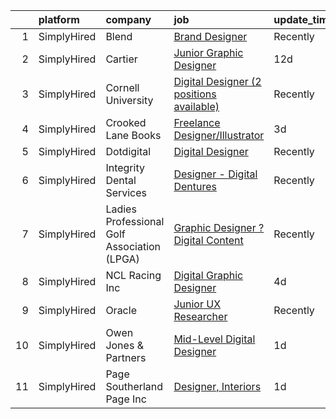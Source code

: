 

|    | platform    | company                                     | job                                                                                                                                                   | update_time   | location                 |
|---:|:------------|:--------------------------------------------|:------------------------------------------------------------------------------------------------------------------------------------------------------|:--------------|:-------------------------|
|  1 | SimplyHired | Blend                                       | [Brand Designer](https://www.simplyhired.com/job/5v1om2P1Z_G_0eqJkpQiZdHHlHrDNmf3wkO6LIeYCJXdKEttW2KgSQ?q=digital+designer)                           | Recently      | Remote                   |
|  2 | SimplyHired | Cartier                                     | [Junior Graphic Designer](https://www.simplyhired.com/job/Qm1Kb11VCsWCNhaiEfDfuwO5qfPCM6pUTz3Hm0dfAnpCgbFAx_hCjA?q=digital+designer)                  | 12d           | New York, NY             |
|  3 | SimplyHired | Cornell University                          | [Digital Designer (2 positions available)](https://www.simplyhired.com/job/Q8Ig5LdS5Qh-DwucpJ0JNR0LWIUTtaQj3x1EmstQKYle1FwKmOCJZw?q=digital+designer) | Recently      | Ithaca, NY               |
|  4 | SimplyHired | Crooked Lane Books                          | [Freelance Designer/Illustrator](https://www.simplyhired.com/job/7-oep-i_7yGCdk0DJ_OH2vzdbNj70sC1mFujxIhSI1Owd9RNnsIQkw?q=digital+designer)           | 3d            | Remote                   |
|  5 | SimplyHired | Dotdigital                                  | [Digital Designer](https://www.simplyhired.com/job/_GGPSb1fs4IG0rfwBvhYDskM2UZ2A8TMPzLjm-A4jxemwuXbYrG4qA?q=digital+designer)                         | Recently      | Remote                   |
|  6 | SimplyHired | Integrity Dental Services                   | [Designer - Digital Dentures](https://www.simplyhired.com/job/vGB3DZTHlKWpCLsiywFs8_lBqpg-Zx2Ygb4HxW8NQWL2d54zZMbYDA?q=digital+designer)              | Recently      | United States            |
|  7 | SimplyHired | Ladies Professional Golf Association (LPGA) | [Graphic Designer ? Digital Content](https://www.simplyhired.com/job/Blwsj6h9GEpscwpChsFm6-7MPsgbov87UlNOmfcVRJ7hWGHIEP0sjQ?q=digital+designer)       | Recently      | Remote                   |
|  8 | SimplyHired | NCL Racing Inc                              | [Digital Graphic Designer](https://www.simplyhired.com/job/oXhObrMFxAf-z9e8OkedaEi12i1xroNES4rfZJvCHdzPNiuzK16joA?q=digital+designer)                 | 4d            | Remote                   |
|  9 | SimplyHired | Oracle                                      | [Junior UX Researcher](https://www.simplyhired.com/job/J8cQVTRnC-oY7PnjOisbUoqj3uDtfFncU4_vw-Sw-SdrluQXzTaALg?q=digital+designer)                     | Recently      | United States            |
| 10 | SimplyHired | Owen Jones & Partners                       | [Mid-Level Digital Designer](https://www.simplyhired.com/job/fMa5YXSw-nYa2ghHiBbtga7M9ru9TwvUZgZG71pQU-pFdG9g4C0TuQ?q=digital+designer)               | 1d            | Remote                   |
| 11 | SimplyHired | Page Southerland Page Inc                   | [Designer, Interiors](https://www.simplyhired.com/job/zKazuQrqbHDAQTTEL4irXALGqycN28JVG7Ew0TsvcP7k6PQBmU3jxw?q=digital+designer)                      | 1d            | Raleigh, NC +2 locations |